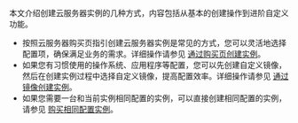 本文介绍创建云服务器实例的几种方式，内容包括从基本的创建操作到进阶自定义功能。
- 按照云服务器购买页指引创建云服务器实例是常见的方式，您可以灵活地选择配置项，确保满足业务的需求。详细操作请参见 [通过购买页创建实例](https://intl.cloud.tencent.com/document/product/213/4855)。
- 如果您有习惯使用的操作系统、应用程序等配置，您可以先创建自定义镜像，然后在创建实例过程中选择自定义镜像，提高配置效率。详细操作请参见 [通过镜像创建实例](https://intl.cloud.tencent.com/document/product/213/36304)。
- 如果您需要一台和当前实例相同配置的实例，可以直接创建相同配置的实例，请参见 [购买相同配置实例](https://intl.cloud.tencent.com/document/product/213/36303)。
